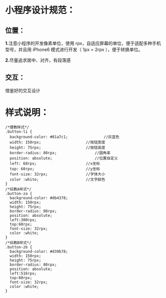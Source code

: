 <h1>小程序设计规范：</h1>

<h2>位置：</h2>
<p><b>1.</b>注意小程序的开发像素单位，使用 rpx，自适应屏幕的单位，便于适配多种手机型号，并且用 iPhone6 模式进行开发（ 1px = 2rpx ），便于转换单位。</p>
<p><b>2.</b>尽量追求居中、对齐，有段落感</p>

<h2>交互：</h2>
<p>借鉴好的交互设计</p>

<h1>样式说明：</h1>
<code><pre>
/*理教样式*/
.button-li {
  background-color: #81a7c1;				//灰蓝色
  width: 150rpx;					//按钮宽度
  height: 75rpx;					//按钮高度
  border-radius: 80rpx;					//圆角率
  position: absolute;					//位置自定义
  left: 68rpx;						//x坐标
  top: 60rpx;						//y坐标
  font-size: 32rpx;					//字体大小
  color :white;						//文字颜色
}
/*综教A样式*/
.button-za {
  background-color: #db4378;
  width: 150rpx;
  height: 75rpx;
  border-radius: 80rpx;
  position: absolute;
  left:300rpx;
  top:60rpx;
  font-size: 32rpx;
  color :white;
}
/*综教B样式*/
.button-zb {
  background-color: #d39b78;
  width: 150rpx;
  height: 75rpx;
  border-radius: 80rpx;
  position: absolute;
  left:516rpx;
  top:60rpx;
  font-size: 32rpx;
  color :white;
}
</pre></code>
